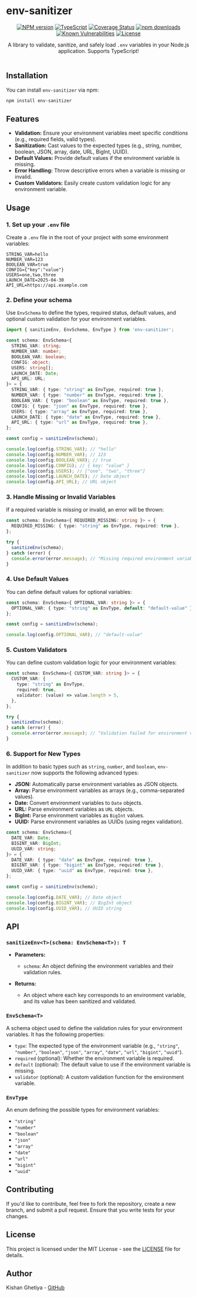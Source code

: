 
# env-sanitizer

<div align="center">

[![NPM version](https://img.shields.io/npm/v/env-sanitizer.svg?style=flat)](https://www.npmjs.com/package/env-sanitizer)
[![TypeScript](https://badgen.net/npm/types/env-sanitizer)](http://www.typescriptlang.org/)
[![Coverage Status](https://coveralls.io/repos/github/kishan-ghetiya/env-sanitizer/badge.svg?branch=main)](https://coveralls.io/github/kishan-ghetiya/env-sanitizer?branch=main)
[![npm downloads](https://img.shields.io/npm/dm/env-sanitizer.svg?style=flat)](https://www.npmjs.com/package/env-sanitizer)
[![Known Vulnerabilities](https://snyk.io//test/github/kishan-ghetiya/env-sanitizer/badge.svg?targetFile=package.json)](https://snyk.io//test/github/kishan-ghetiya/env-sanitizer?targetFile=package.json)
[![License](https://badgen.net/npm/license/env-sanitizer)](https://opensource.org/licenses/MIT)

A library to validate, sanitize, and safely load `.env` variables in your Node.js application. Supports TypeScript!
<br>
<br>
</div>

## Installation

You can install `env-sanitizer` via npm:

```bash
npm install env-sanitizer
```

## Features

- **Validation:** Ensure your environment variables meet specific conditions (e.g., required fields, valid types).
- **Sanitization:** Cast values to the expected types (e.g., string, number, boolean, JSON, array, date, URL, BigInt, UUID).
- **Default Values:** Provide default values if the environment variable is missing.
- **Error Handling:** Throw descriptive errors when a variable is missing or invalid.
- **Custom Validators:** Easily create custom validation logic for any environment variable.

## Usage

### 1. Set up your `.env` file

Create a `.env` file in the root of your project with some environment variables:

```
STRING_VAR=hello
NUMBER_VAR=123
BOOLEAN_VAR=true
CONFIG={"key":"value"}
USERS=one,two,three
LAUNCH_DATE=2025-04-30
API_URL=https://api.example.com
```

### 2. Define your schema

Use `EnvSchema` to define the types, required status, default values, and optional custom validation for your environment variables.

```typescript
import { sanitizeEnv, EnvSchema, EnvType } from 'env-sanitizer';

const schema: EnvSchema<{
  STRING_VAR: string;
  NUMBER_VAR: number;
  BOOLEAN_VAR: boolean;
  CONFIG: object;
  USERS: string[];
  LAUNCH_DATE: Date;
  API_URL: URL;
}> = {
  STRING_VAR: { type: "string" as EnvType, required: true },
  NUMBER_VAR: { type: "number" as EnvType, required: true },
  BOOLEAN_VAR: { type: "boolean" as EnvType, required: true },
  CONFIG: { type: "json" as EnvType, required: true },
  USERS: { type: "array" as EnvType, required: true },
  LAUNCH_DATE: { type: "date" as EnvType, required: true },
  API_URL: { type: "url" as EnvType, required: true },
};

const config = sanitizeEnv(schema);

console.log(config.STRING_VAR); // "hello"
console.log(config.NUMBER_VAR); // 123
console.log(config.BOOLEAN_VAR); // true
console.log(config.CONFIG); // { key: "value" }
console.log(config.USERS); // ["one", "two", "three"]
console.log(config.LAUNCH_DATE); // Date object
console.log(config.API_URL); // URL object
```

### 3. Handle Missing or Invalid Variables

If a required variable is missing or invalid, an error will be thrown:

```typescript
const schema: EnvSchema<{ REQUIRED_MISSING: string }> = {
  REQUIRED_MISSING: { type: "string" as EnvType, required: true },
};

try {
  sanitizeEnv(schema);
} catch (error) {
  console.error(error.message); // "Missing required environment variable: REQUIRED_MISSING"
}
```

### 4. Use Default Values

You can define default values for optional variables:

```typescript
const schema: EnvSchema<{ OPTIONAL_VAR: string }> = {
  OPTIONAL_VAR: { type: "string" as EnvType, default: "default-value" },
};

const config = sanitizeEnv(schema);

console.log(config.OPTIONAL_VAR); // "default-value"
```

### 5. Custom Validators

You can define custom validation logic for your environment variables:

```typescript
const schema: EnvSchema<{ CUSTOM_VAR: string }> = {
  CUSTOM_VAR: {
    type: "string" as EnvType,
    required: true,
    validator: (value) => value.length > 5,
  },
};

try {
  sanitizeEnv(schema);
} catch (error) {
  console.error(error.message); // "Validation failed for environment variable: CUSTOM_VAR"
}
```

### 6. Support for New Types

In addition to basic types such as `string`, `number`, and `boolean`, `env-sanitizer` now supports the following advanced types:

- **JSON:** Automatically parse environment variables as JSON objects.
- **Array:** Parse environment variables as arrays (e.g., comma-separated values).
- **Date:** Convert environment variables to `Date` objects.
- **URL:** Parse environment variables as `URL` objects.
- **BigInt:** Parse environment variables as `BigInt` values.
- **UUID:** Parse environment variables as UUIDs (using regex validation).

```typescript
const schema: EnvSchema<{
  DATE_VAR: Date;
  BIGINT_VAR: BigInt;
  UUID_VAR: string;
}> = {
  DATE_VAR: { type: "date" as EnvType, required: true },
  BIGINT_VAR: { type: "bigint" as EnvType, required: true },
  UUID_VAR: { type: "uuid" as EnvType, required: true },
};

const config = sanitizeEnv(schema);

console.log(config.DATE_VAR); // Date object
console.log(config.BIGINT_VAR); // BigInt object
console.log(config.UUID_VAR); // UUID string
```

## API

### `sanitizeEnv<T>(schema: EnvSchema<T>): T`

- **Parameters:**
  - `schema`: An object defining the environment variables and their validation rules.
  
- **Returns:**
  - An object where each key corresponds to an environment variable, and its value has been sanitized and validated.

### `EnvSchema<T>`

A schema object used to define the validation rules for your environment variables. It has the following properties:

- `type`: The expected type of the environment variable (e.g., `"string"`, `"number"`, `"boolean"`, `"json"`, `"array"`, `"date"`, `"url"`, `"bigint"`, `"uuid"`).
- `required` (optional): Whether the environment variable is required.
- `default` (optional): The default value to use if the environment variable is missing.
- `validator` (optional): A custom validation function for the environment variable.

### `EnvType`

An enum defining the possible types for environment variables:

- `"string"`
- `"number"`
- `"boolean"`
- `"json"`
- `"array"`
- `"date"`
- `"url"`
- `"bigint"`
- `"uuid"`

## Contributing

If you'd like to contribute, feel free to fork the repository, create a new branch, and submit a pull request. Ensure that you write tests for your changes.

## License

This project is licensed under the MIT License - see the [LICENSE](LICENSE) file for details.

## Author

Kishan Ghetiya - [GitHub](https://github.com/KishanGhetiya)